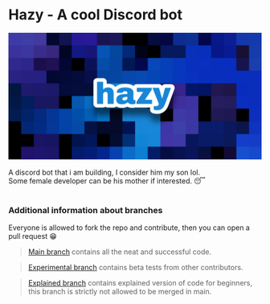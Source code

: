 # Hazy - A cool Discord bot

<img src="Images/hazy.png" />

A discord bot that i am building, I consider him my son lol.<br>
Some female developer can be his mother if interested. 😴
<br>
<br>

### Additional information about branches
Everyone is allowed to fork the repo and contribute, then you can open a pull request 😁

> [Main branch](https://github.com/Nit-nit/hazy/tree/main) contains all the neat and successful code.

> [Experimental branch](https://github.com/Nit-nit/hazy/tree/Experimental) contains beta tests from other contributors.

> [Explained branch](https://github.com/Nit-nit/hazy/tree/Explained) contains explained version of code for beginners, this branch is strictly not allowed to be merged in main.
